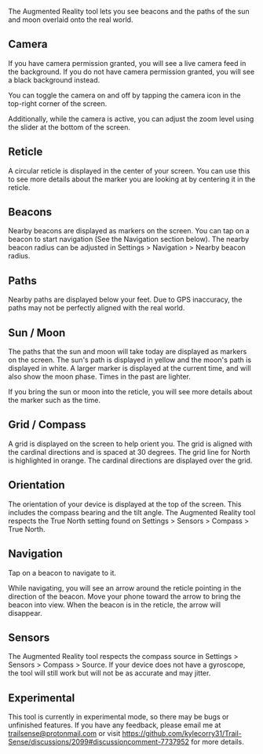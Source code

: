The Augmented Reality tool lets you see beacons and the paths of the sun and moon overlaid onto the real world.

## Camera
If you have camera permission granted, you will see a live camera feed in the background. If you do not have camera permission granted, you will see a black background instead.

You can toggle the camera on and off by tapping the camera icon in the top-right corner of the screen.

Additionally, while the camera is active, you can adjust the zoom level using the slider at the bottom of the screen.

## Reticle
A circular reticle is displayed in the center of your screen. You can use this to see more details about the marker you are looking at by centering it in the reticle.

## Beacons
Nearby beacons are displayed as markers on the screen. You can tap on a beacon to start navigation (See the Navigation section below). The nearby beacon radius can be adjusted in Settings > Navigation > Nearby beacon radius.

## Paths
Nearby paths are displayed below your feet. Due to GPS inaccuracy, the paths may not be perfectly aligned with the real world.

## Sun / Moon
The paths that the sun and moon will take today are displayed as markers on the screen. The sun's path is displayed in yellow and the moon's path is displayed in white. A larger marker is displayed at the current time, and will also show the moon phase. Times in the past are lighter.

If you bring the sun or moon into the reticle, you will see more details about the marker such as the time.

## Grid / Compass
A grid is displayed on the screen to help orient you. The grid is aligned with the cardinal directions and is spaced at 30 degrees. The grid line for North is highlighted in orange. The cardinal directions are displayed over the grid.

## Orientation
The orientation of your device is displayed at the top of the screen. This includes the compass bearing and the tilt angle. The Augmented Reality tool respects the True North setting found on Settings > Sensors > Compass > True North.

## Navigation
Tap on a beacon to navigate to it.

While navigating, you will see an arrow around the reticle pointing in the direction of the beacon. Move your phone toward the arrow to bring the beacon into view. When the beacon is in the reticle, the arrow will disappear.

## Sensors
The Augmented Reality tool respects the compass source in Settings > Sensors > Compass > Source. If your device does not have a gyroscope, the tool will still work but will not be as accurate and may jitter.

## Experimental
This tool is currently in experimental mode, so there may be bugs or unfinished features. If you have any feedback, please email me at trailsense@protonmail.com or visit https://github.com/kylecorry31/Trail-Sense/discussions/2099#discussioncomment-7737952 for more details.